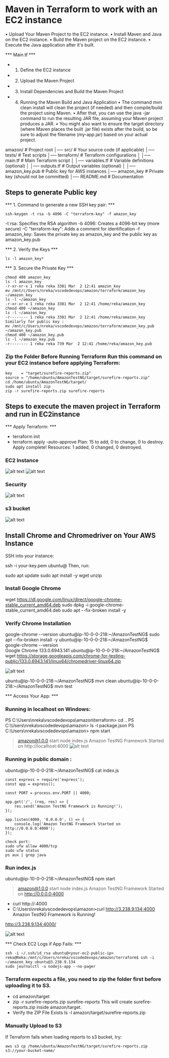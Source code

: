 # Maven in Terraform to work with an EC2 instance
•  Upload Your Maven Project to the EC2 instance.
•  Install Maven and Java on the EC2 instance.
•  Build the Maven project on the EC2 instance.
•  Execute the Java application after it's built.

*** Main.tf ***
- 1.	Define the EC2 instance
- 2.	Upload the Maven Project
- 3.	Install Dependencies and Build the Maven Project
- 4.   Running the Maven Build and Java Application
    •	The command mvn clean install will clean the project (if needed) and then compile/build the project using Maven.
    •	After that, you can use the java -jar command to run the resulting JAR file, assuming your Maven project produces a JAR.
    •	You might also want to ensure the target directory (where Maven places the built .jar file) exists after the build, so be sure to adjust the filename (my-app.jar) based on your actual project.

amazon/                # Project root
│── src/               # Your source code (if applicable)
│── tests/             # Test scripts
│── terraform/         # Terraform configurations
│   │── main.tf        # Main Terraform script
│   │── variables.tf   # Variable definitions (optional)
│   │── outputs.tf     # Output variables (optional)
│   │── amazon_key.pub # Public key for AWS instances
│── amazon_key         # Private key (should not be committed)
│── README.md          # Documentation


## Steps to generate Public key 
*** 1. Command to generate a new SSH key pair: ***

```
ssh-keygen -t rsa -b 4096 -C "terraform-key" -f amazon_key
```
-t rsa: Specifies the RSA algorithm
-b 4096: Creates a 4096-bit key (more secure)
-C "terraform-key": Adds a comment for identification
-f amazon_key: Saves the private key as amazon_key and the public key as amazon_key.pub

*** 2. Verify the Keys ***
```
ls -l amazon_key*
```
*** 3. Secure the Private Key ***
```
chmod 400 amazon_key
ls -l amazon_key
-r-xr-xr-x 1 reka reka 3381 Mar  2 12:41 amazon_key
mv /mnt/c/Users/nreka/vscodedevops/amazon/terraform/amazon_key ~/amazon_key
ls -l ~/amazon_key
-r-xr-xr-x 1 reka reka 3381 Mar  2 12:41 /home/reka/amazon_key
chmod 400 ~/amazon_key
ls -l ~/amazon_key
-r-------- 1 reka reka 3381 Mar  2 12:41 /home/reka/amazon_key
Similarly for public key :
mv /mnt/c/Users/nreka/vscodedevops/amazon/terraform/amazon_key.pub ~/amazon_key.pub
chmod 400 ~/amazon_key.pub
ls -l ~/amazon_key.pub
-r-------- 1 reka reka 739 Mar  2 12:41 /home/reka/amazon_key.pub
```

### Zip the Folder Before Running Terraform Run this command on your EC2 instance before applying Terraform:

```
key    = "target/surefire-reports.zip"
source = "/home/ubuntu/AmazonTestNG/target/surefire-reports.zip"
cd /home/ubuntu/AmazonTestNG/target/
sudo apt install zip
zip -r surefire-reports.zip surefire-reports
```

## Steps to execute the maven project in Terraform and run in EC2instance 

*** Apply Terraform: ***

- terraform init
- terraform apply -auto-approve
Plan: 15 to add, 0 to change, 0 to destroy.
Apply complete! Resources: 1 added, 0 changed, 0 destroyed.
### EC2 Instance
![alt text](image-1.png)
![alt text](image-2.png) 
### Security 
![alt text](image-3.png)
### s3 bucket 
![alt text](image-4.png)


## Install Chrome and Chromedriver on Your AWS Instance
SSH into your instance:

ssh -i your-key.pem ubuntu@<your-aws-public-ip>
Then, run:

sudo apt update
sudo apt install -y wget unzip

### Install Google Chrome
wget https://dl.google.com/linux/direct/google-chrome-stable_current_amd64.deb
sudo dpkg -i google-chrome-stable_current_amd64.deb
sudo apt --fix-broken install -y

### Verify Chrome Installation
google-chrome --version
ubuntu@ip-10-0-0-218:~/AmazonTestNG$ sudo apt --fix-broken install -y
ubuntu@ip-10-0-0-218:~/AmazonTestNG$ google-chrome --version                                                                                         
Google Chrome 133.0.6943.141 
ubuntu@ip-10-0-0-218:~/AmazonTestNG$ wget https://storage.googleapis.com/chrome-for-testing-public/133.0.6943.141/linux64/chromedriver-linux64.zip

![alt text](image-7.png)

ubuntu@ip-10-0-0-218:~/AmazonTestNG$ mvn clean
ubuntu@ip-10-0-0-218:~/AmazonTestNG$ mvn test

*** Access Your App: ***
### Running in localhost on Windows:
PS C:\Users\nreka\vscodedevops\amazon\terraform> cd ..
PS C:\Users\nreka\vscodedevops\amazon> ls -l package.json
PS C:\Users\nreka\vscodedevops\amazon> npm start
> amazon@1.0.0 start
> node index.js
Amazon TestNG Framework Started on http://localhost:4000
![alt text](image-6.png)

### Running in public domain :
ubuntu@ip-10-0-0-218:~/AmazonTestNG$ cat index.js
```
const express = require('express');
const app = express();

const PORT = process.env.PORT || 4000;

app.get('/', (req, res) => {
    res.send('Amazon TestNG Framework is Running!');
});

app.listen(4000, '0.0.0.0', () => {
    console.log('Amazon TestNG Framework Started on http://0.0.0.0:4000');
});
```
```
check port:
sudo ufw allow 4000/tcp
sudo ufw status
ps aux | grep java
```
### Run index.js
ubuntu@ip-10-0-0-218:~/AmazonTestNG$ npm start
> amazon@1.0.0 start
> node index.js
Amazon TestNG Framework Started on http://0.0.0.0:4000

- curl http://<your-ec2-public-ip>:4000
- C:\Users\nreka\vscodedevops\amazon>curl http://3.238.9.134:4000
Amazon TestNG Framework is Running!

http://3.238.9.134:4000/

![alt text](image-5.png)

***  Check EC2 Logs if App Fails: ***
```
ssh -i ~/.ssh/id_rsa ubuntu@<your-ec2-public-ip>
reka@Reka:/mnt/c/Users/nreka/vscodedevops/amazon/terraform$ ssh -i ~/amazon_key ubuntu@3.238.9.134
sudo journalctl -u nodejs-app --no-pager
```

### Terraform expects a file, you need to zip the folder first before uploading it to S3.
- cd amazon/target
- zip -r surefire-reports.zip surefire-reports
This will create surefire-reports.zip inside amazon/target.
- Verify the ZIP File Exists
ls -l amazon/target/surefire-reports.zip

### Manually Upload to S3
If Terraform fails when loading reports to s3 bucket, try:
```
aws s3 cp /home/ubuntu/AmazonTestNG/target/surefire-reports.zip s3://your-bucket-name/
```